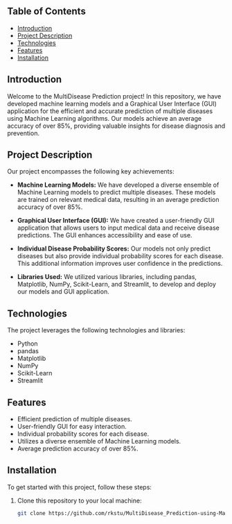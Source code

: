 

## Table of Contents

- [Introduction](#introduction)
- [Project Description](#project-description)
- [Technologies](#technologies)
- [Features](#features)
- [Installation](#installation)

## Introduction

Welcome to the MultiDisease Prediction project! In this repository, we have developed machine learning models and a Graphical User Interface (GUI) application for the efficient and accurate prediction of multiple diseases using Machine Learning algorithms. Our models achieve an average accuracy of over 85%, providing valuable insights for disease diagnosis and prevention.

## Project Description

Our project encompasses the following key achievements:

- **Machine Learning Models:** We have developed a diverse ensemble of Machine Learning models to predict multiple diseases. These models are trained on relevant medical data, resulting in an average prediction accuracy of over 85%.

- **Graphical User Interface (GUI):** We have created a user-friendly GUI application that allows users to input medical data and receive disease predictions. The GUI enhances accessibility and ease of use.

- **Individual Disease Probability Scores:** Our models not only predict diseases but also provide individual probability scores for each disease. This additional information improves user confidence in the predictions.

- **Libraries Used:** We utilized various libraries, including pandas, Matplotlib, NumPy, Scikit-Learn, and Streamlit, to develop and deploy our models and GUI application.

## Technologies

The project leverages the following technologies and libraries:

- Python
- pandas
- Matplotlib
- NumPy
- Scikit-Learn
- Streamlit

## Features

- Efficient prediction of multiple diseases.
- User-friendly GUI for easy interaction.
- Individual probability scores for each disease.
- Utilizes a diverse ensemble of Machine Learning models.
- Average prediction accuracy of over 85%.

## Installation

To get started with this project, follow these steps:

1. Clone this repository to your local machine:

   ```bash
   git clone https://github.com/rkstu/MultiDisease_Prediction-using-Machine-Learning.git
  

